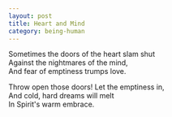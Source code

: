 ```yaml
---
layout: post
title: Heart and Mind
category: being-human
---
```


Sometimes the doors of the heart slam shut  
Against the nightmares of the mind,  
And fear of emptiness trumps love.

Throw open those doors! Let the emptiness in,  
And cold, hard dreams will melt  
In Spirit's warm embrace.
